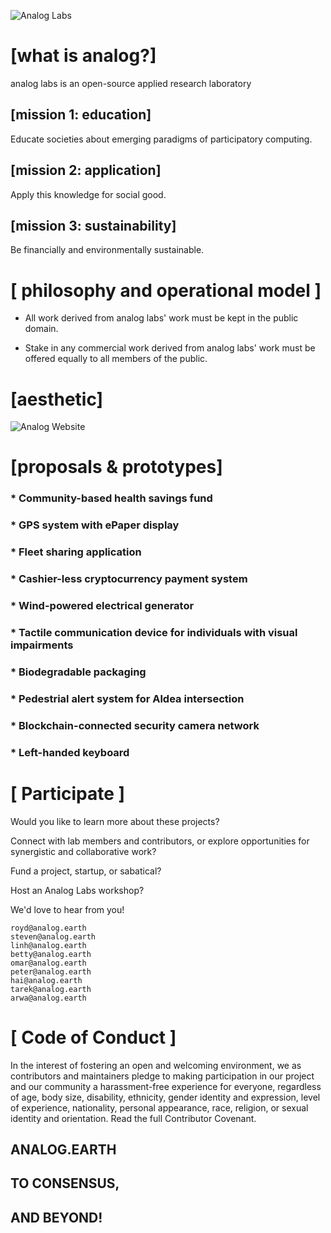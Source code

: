 ![Analog Labs](https://analog.nyc3.digitaloceanspaces.com/analog.png)

# [what is analog?]
analog labs is an open-source applied research laboratory

## [mission 1: education]
Educate societies about emerging paradigms of participatory computing.

## [mission 2: application]
Apply this knowledge for social good.

## [mission 3: sustainability]
Be financially and environmentally sustainable.

# [ philosophy and operational model ]
* All work derived from analog labs' work must be kept in the public domain.

* Stake in any commercial work derived from analog labs' work must be offered
equally to all members of the public.

# [aesthetic]
![Analog Website](https://analog.nyc3.digitaloceanspaces.com/analog_website.jpeg)

# [proposals & prototypes]
### * Community-based health savings fund 
### * GPS system with ePaper display 
### * Fleet sharing application 
### * Cashier-less cryptocurrency payment system 
### * Wind-powered electrical generator 
### * Tactile communication device for individuals with visual impairments 
### * Biodegradable packaging 
### * Pedestrial alert system for Aldea intersection 
### * Blockchain-connected security camera network 
### * Left-handed keyboard 

# [ Participate ]

Would you like to learn more about these projects? 

Connect with lab members and contributors, or explore opportunities 
for synergistic and collaborative work? 

Fund a project, startup, or sabatical? 

Host an Analog Labs workshop? 

We'd love to hear from you! 
```
royd@analog.earth	
steven@analog.earth	
linh@analog.earth
betty@analog.earth	
omar@analog.earth	
peter@analog.earth
hai@analog.earth	
tarek@analog.earth	
arwa@analog.earth
```

# [ Code of Conduct ]
In the interest of fostering an open and welcoming environment, 
we as contributors and maintainers pledge to making participation
in our project and our community a harassment-free experience for everyone, 
regardless of age, body size, disability, ethnicity, gender identity and
expression, level of experience, nationality, personal appearance, race,
religion, or sexual identity and orientation. 
Read the full Contributor Covenant.


## ANALOG.EARTH
## TO CONSENSUS,
## AND BEYOND!


